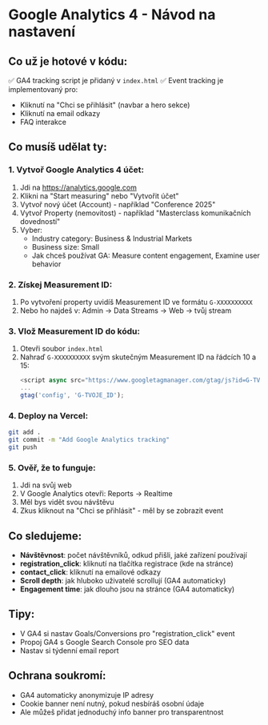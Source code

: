 # Google Analytics 4 - Návod na nastavení

## Co už je hotové v kódu:
✅ GA4 tracking script je přidaný v `index.html`
✅ Event tracking je implementovaný pro:
   - Kliknutí na "Chci se přihlásit" (navbar a hero sekce)
   - Kliknutí na email odkazy
   - FAQ interakce

## Co musíš udělat ty:

### 1. Vytvoř Google Analytics 4 účet:
1. Jdi na https://analytics.google.com
2. Klikni na "Start measuring" nebo "Vytvořit účet"
3. Vytvoř nový účet (Account) - například "Conference 2025"
4. Vytvoř Property (nemovitost) - například "Masterclass komunikačních dovedností"
5. Vyber:
   - Industry category: Business & Industrial Markets
   - Business size: Small
   - Jak chceš používat GA: Measure content engagement, Examine user behavior

### 2. Získej Measurement ID:
1. Po vytvoření property uvidíš Measurement ID ve formátu `G-XXXXXXXXXX`
2. Nebo ho najdeš v: Admin → Data Streams → Web → tvůj stream

### 3. Vlož Measurement ID do kódu:
1. Otevři soubor `index.html`
2. Nahraď `G-XXXXXXXXXX` svým skutečným Measurement ID na řádcích 10 a 15:
   ```javascript
   <script async src="https://www.googletagmanager.com/gtag/js?id=G-TVOJE_ID"></script>
   ...
   gtag('config', 'G-TVOJE_ID');
   ```

### 4. Deploy na Vercel:
```bash
git add .
git commit -m "Add Google Analytics tracking"
git push
```

### 5. Ověř, že to funguje:
1. Jdi na svůj web
2. V Google Analytics otevři: Reports → Realtime
3. Měl bys vidět svou návštěvu
4. Zkus kliknout na "Chci se přihlásit" - měl by se zobrazit event

## Co sledujeme:
- **Návštěvnost**: počet návštěvníků, odkud přišli, jaké zařízení používají
- **registration_click**: kliknutí na tlačítka registrace (kde na stránce)
- **contact_click**: kliknutí na emailové odkazy
- **Scroll depth**: jak hluboko uživatelé scrollují (GA4 automaticky)
- **Engagement time**: jak dlouho jsou na stránce (GA4 automaticky)

## Tipy:
- V GA4 si nastav Goals/Conversions pro "registration_click" event
- Propoj GA4 s Google Search Console pro SEO data
- Nastav si týdenní email report

## Ochrana soukromí:
- GA4 automaticky anonymizuje IP adresy
- Cookie banner není nutný, pokud nesbíráš osobní údaje
- Ale můžeš přidat jednoduchý info banner pro transparentnost